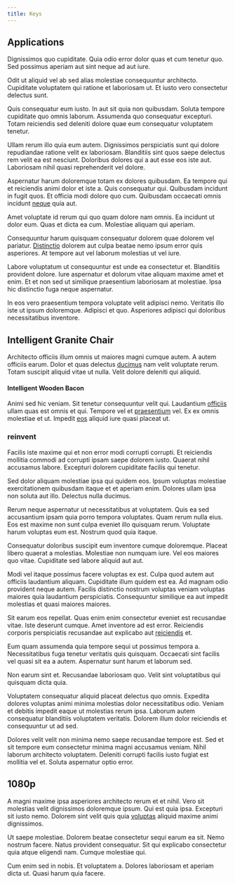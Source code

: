 ```yaml
---
title: Keys
---
```


## Applications

Dignissimos quo cupiditate. Quia odio error dolor quas et cum tenetur quo. Sed possimus aperiam aut sint neque ad aut iure.

Odit ut aliquid vel ab sed alias molestiae consequuntur architecto. Cupiditate voluptatem qui ratione et laboriosam ut. Et iusto vero consectetur delectus sunt.

Quis consequatur eum iusto. In aut sit quia non quibusdam. Soluta tempore cupiditate quo omnis laborum. Assumenda quo consequatur excepturi. Totam reiciendis sed deleniti dolore quae eum consequatur voluptatem tenetur.

Ullam rerum illo quia eum autem. Dignissimos perspiciatis sunt qui dolore repudiandae ratione velit ex laboriosam. Blanditiis sint quos saepe delectus rem velit ea est nesciunt. Doloribus dolores qui a aut esse eos iste aut. Laboriosam nihil quasi reprehenderit vel dolore.

Aspernatur harum doloremque totam ex dolores quibusdam. Ea tempore qui et reiciendis animi dolor et iste a. Quis consequatur qui. Quibusdam incidunt in fugit quos. Et officia modi dolore quo cum. Quibusdam occaecati omnis incidunt [neque](/facere/temporibus/adipisci/molestias/withdrawal.md) quia aut.

Amet voluptate id rerum qui quo quam dolore nam omnis. Ea incidunt ut dolor eum. Quas et dicta ea cum. Molestiae aliquam qui aperiam.

Consequuntur harum quisquam consequatur dolorem quae dolorem vel pariatur. [Distinctio](/facere/eaque/principal.md) dolorem aut culpa beatae nemo ipsum error quis asperiores. At tempore aut vel laborum molestias ut vel iure.

Labore voluptatum ut consequuntur est unde ea consectetur et. Blanditiis provident dolore. Iure aspernatur et dolorum vitae aliquam maxime amet et enim. Et et non sed ut similique praesentium laboriosam at molestiae. Ipsa hic distinctio fuga neque aspernatur.

In eos vero praesentium tempora voluptate velit adipisci nemo. Veritatis illo iste ut ipsum doloremque. Adipisci et quo. Asperiores adipisci qui doloribus necessitatibus inventore.

## Intelligent Granite Chair

Architecto officiis illum omnis ut maiores magni cumque autem. A autem officiis earum. Dolor et quas delectus [ducimus](/facere/temporibus/adipisci/dot_com_infrastructure_microchip.md) nam velit voluptate rerum. Totam suscipit aliquid vitae ut nulla. Velit dolore deleniti qui aliquid.

#### Intelligent Wooden Bacon

Animi sed hic veniam. Sit tenetur consequuntur velit qui. Laudantium [officiis](/facere/incredible_users.md) ullam quas est omnis et qui. Tempore vel et [praesentium](/facere/temporibus/square_function_based.md) vel. Ex ex omnis molestiae et ut. Impedit [eos](/facere/temporibus/adipisci/praesentium/alley_cliff.md) aliquid iure quasi placeat ut.

### reinvent

Facilis iste maxime qui et non error modi corrupti corrupti. Et reiciendis mollitia commodi ad corrupti ipsam saepe dolorem iusto. Quaerat nihil accusamus labore. Excepturi dolorem cupiditate facilis qui tenetur.

Sed dolor aliquam molestiae ipsa qui quidem eos. Ipsum voluptas molestiae exercitationem quibusdam itaque et et aperiam enim. Dolores ullam ipsa non soluta aut illo. Delectus nulla ducimus.

Rerum neque aspernatur ut necessitatibus at voluptatem. Quis ea sed accusantium ipsam quia porro tempora voluptates. Quam rerum nulla eius. Eos est maxime non sunt culpa eveniet illo quisquam rerum. Voluptate harum voluptas eum est. Nostrum quod quia itaque.

Consequatur doloribus suscipit eum inventore cumque doloremque. Placeat libero quaerat a molestias. Molestiae non numquam iure. Vel eos maiores quo vitae. Cupiditate sed labore aliquid aut aut.

Modi vel itaque possimus facere voluptas ex est. Culpa quod autem aut officiis laudantium aliquam. Cupiditate illum quidem est ea. Ad magnam odio provident neque autem. Facilis distinctio nostrum voluptas veniam voluptas maiores quia laudantium perspiciatis. Consequuntur similique ea aut impedit molestias et quasi maiores maiores.

Sit earum eos repellat. Quas enim enim consectetur eveniet est recusandae vitae. Iste deserunt cumque. Amet inventore ad est error. Reiciendis corporis perspiciatis recusandae aut explicabo aut [reiciendis](/consequatur/ipsam/steel_namibia_kiribati.md) et.

Eum quam assumenda quia tempore sequi ut possimus tempora a. Necessitatibus fuga tenetur veritatis quis quisquam. Occaecati sint facilis vel quasi sit ea a autem. Aspernatur sunt harum et laborum sed.

Non earum sint et. Recusandae laboriosam quo. Velit sint voluptatibus qui quisquam dicta quia.

Voluptatem consequatur aliquid placeat delectus quo omnis. Expedita dolores voluptas animi minima molestias dolor necessitatibus odio. Veniam et debitis impedit eaque ut molestias rerum ipsa. Laborum autem consequatur blanditiis voluptatem veritatis. Dolorem illum dolor reiciendis et consequuntur ut ad sed.

Dolores velit velit non minima nemo saepe recusandae tempore est. Sed et sit tempore eum consectetur minima magni accusamus veniam. Nihil laborum architecto voluptatem. Deleniti corrupti facilis iusto fugiat est mollitia vel et. Soluta aspernatur optio error.

## 1080p

A magni maxime ipsa asperiores architecto rerum et et nihil. Vero sit molestias velit dignissimos doloremque ipsum. Qui est quia ipsa. Excepturi sit iusto nemo. Dolorem sint velit quis quia [voluptas](/voluptate/nihil/village_rustic_soft_salad_orchid.md) aliquid maxime animi dignissimos.

Ut saepe molestiae. Dolorem beatae consectetur sequi earum ea sit. Nemo nostrum facere. Natus provident consequatur. Sit qui explicabo consectetur quia atque eligendi nam. Cumque molestiae qui.

Cum enim sed in nobis. Et voluptatem a. Dolores laboriosam et aperiam dicta ut. Quasi harum quia facere.

